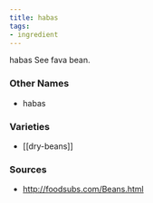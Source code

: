 ```yaml
---
title: habas
tags:
- ingredient
---
```

habas See fava bean.

### Other Names

* habas

### Varieties

* [[dry-beans]]

### Sources
* http://foodsubs.com/Beans.html
